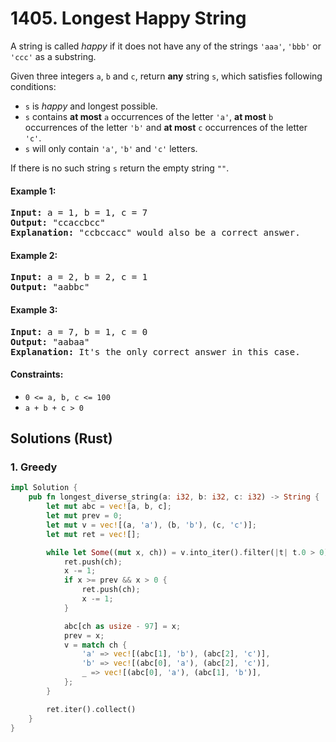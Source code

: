 # 1405. Longest Happy String
A string is called *happy* if it does not have any of the strings `'aaa'`, `'bbb'` or `'ccc'` as a substring.

Given three integers `a`, `b` and `c`, return **any** string `s`, which satisfies following conditions:
* `s` is *happy* and longest possible.
* `s` contains **at most** `a` occurrences of the letter `'a'`, **at most** `b` occurrences of the letter `'b'` and **at most** `c` occurrences of the letter `'c'`.
* `s` will only contain `'a'`, `'b'` and `'c'` letters.

If there is no such string `s` return the empty string `""`.

#### Example 1:
<pre>
<strong>Input:</strong> a = 1, b = 1, c = 7
<strong>Output:</strong> "ccaccbcc"
<strong>Explanation:</strong> "ccbccacc" would also be a correct answer.
</pre>

#### Example 2:
<pre>
<strong>Input:</strong> a = 2, b = 2, c = 1
<strong>Output:</strong> "aabbc"
</pre>

#### Example 3:
<pre>
<strong>Input:</strong> a = 7, b = 1, c = 0
<strong>Output:</strong> "aabaa"
<strong>Explanation:</strong> It's the only correct answer in this case.
</pre>

#### Constraints:
* `0 <= a, b, c <= 100`
* `a + b + c > 0`

## Solutions (Rust)

### 1. Greedy
```Rust
impl Solution {
    pub fn longest_diverse_string(a: i32, b: i32, c: i32) -> String {
        let mut abc = vec![a, b, c];
        let mut prev = 0;
        let mut v = vec![(a, 'a'), (b, 'b'), (c, 'c')];
        let mut ret = vec![];

        while let Some((mut x, ch)) = v.into_iter().filter(|t| t.0 > 0).max_by_key(|t| t.0) {
            ret.push(ch);
            x -= 1;
            if x >= prev && x > 0 {
                ret.push(ch);
                x -= 1;
            }

            abc[ch as usize - 97] = x;
            prev = x;
            v = match ch {
                'a' => vec![(abc[1], 'b'), (abc[2], 'c')],
                'b' => vec![(abc[0], 'a'), (abc[2], 'c')],
                _ => vec![(abc[0], 'a'), (abc[1], 'b')],
            };
        }

        ret.iter().collect()
    }
}
```
